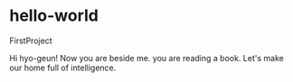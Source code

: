 # hello-world
FirstProject

Hi hyo-geun!
Now you are beside me.
you are reading a book.
Let's make our home full of intelligence.

